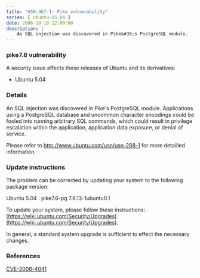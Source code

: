 ```yaml
---
title: "USN-367-1: Pike vulnerability"
series: [ ubuntu-05.04 ]
date: 2006-10-18 12:00:00
description: |
    An SQL injection was discovered in Pike&#39;s PostgreSQL module.   Applications using a PostgreSQL database and uncommon character  encodings could be fooled into running arbitrary SQL commands, which  could result in privilege escalation within the application, application  data exposure, or denial of service.
--- 
```

 
### pike7.6 vulnerability

A security issue affects these releases of Ubuntu and its derivatives:

* Ubuntu 5.04

### Details

An SQL injection was discovered in Pike&#39;s PostgreSQL module. Applications using a PostgreSQL database and uncommon character encodings could be fooled into running arbitrary SQL commands, which could result in privilege escalation within the application, application data exposure, or denial of service.

Please refer to http://www.ubuntu.com/usn/usn-288-1 for more detailled information.

### Update instructions

The problem can be corrected by updating your system to the following package version:

Ubuntu 5.04
 : pike7.6-pg <span>7.6.13-1ubuntu0.1</span>

To update your system, please follow these instructions: [https://wiki.ubuntu.com/Security/Upgrades](https://wiki.ubuntu.com/Security/Upgrades).

In general, a standard system upgrade is sufficient to effect the necessary changes.

### References

 [CVE-2006-4041](http://people.ubuntu.com/~ubuntu-security/cve/CVE-2006-4041)
 
